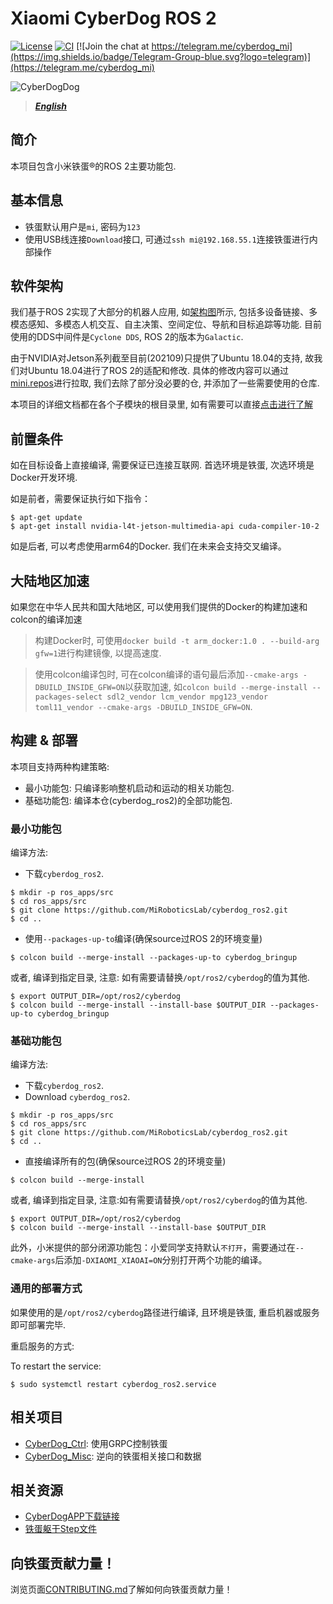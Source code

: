 # Xiaomi CyberDog ROS 2

[![License](https://img.shields.io/badge/License-Apache%202.0-orange)](https://choosealicense.com/licenses/apache-2.0/)
[![CI](https://github.com/MiRoboticsLab/cyberdog_ros2/actions/workflows/ci_check.yaml/badge.svg)](https://github.com/MiRoboticsLab/cyberdog_ros2/actions/workflows/ci_check.yaml)
[![Join the chat at https://telegram.me/cyberdog_mi](https://img.shields.io/badge/Telegram-Group-blue.svg?logo=telegram)](https://telegram.me/cyberdog_mi)

![CyberDogDog](tools/docs/cyberdog_poster.jpg)

> ***[English](README_EN.md)***

## 简介

本项目包含小米铁蛋®的ROS 2主要功能包. 

## 基本信息

- 铁蛋默认用户是`mi`, 密码为`123`
- 使用USB线连接`Download`接口, 可通过`ssh mi@192.168.55.1`连接铁蛋进行内部操作

## 软件架构

我们基于ROS 2实现了大部分的机器人应用, 如[架构图](tools/docs/soft_arch.svg)所示, 包括多设备链接、多模态感知、多模态人机交互、自主决策、空间定位、导航和目标追踪等功能. 目前使用的DDS中间件是`Cyclone DDS`, ROS 2的版本为`Galactic`. 

由于NVIDIA对Jetson系列截至目前(202109)只提供了Ubuntu 18.04的支持, 故我们对Ubuntu 18.04进行了ROS 2的适配和修改. 具体的修改内容可以通过[mini.repos](tools/ros2_fork/mini.repos)进行拉取, 我们去除了部分没必要的仓, 并添加了一些需要使用的仓库. 

本项目的详细文档都在各个子模块的根目录里, 如有需要可以直接[点击进行了解](https://github.com/MiRoboticsLab/cyberdog_ros2/wiki)

## 前置条件

如在目标设备上直接编译, 需要保证已连接互联网. 首选环境是铁蛋, 次选环境是Docker开发环境. 

如是前者，需要保证执行如下指令：

```
$ apt-get update
$ apt-get install nvidia-l4t-jetson-multimedia-api cuda-compiler-10-2
```

如是后者, 可以考虑使用arm64的Docker. 我们在未来会支持交叉编译。

## 大陆地区加速

如果您在中华人民共和国大陆地区, 可以使用我们提供的Docker的构建加速和colcon的编译加速

> 构建Docker时, 可使用`docker build -t arm_docker:1.0 . --build-arg gfw=1`进行构建镜像, 以提高速度.

> 使用colcon编译包时, 可在colcon编译的语句最后添加`--cmake-args -DBUILD_INSIDE_GFW=ON`以获取加速, 如`colcon build --merge-install --packages-select sdl2_vendor lcm_vendor mpg123_vendor toml11_vendor --cmake-args -DBUILD_INSIDE_GFW=ON`.

## 构建 & 部署

本项目支持两种构建策略:

- 最小功能包: 只编译影响整机启动和运动的相关功能包. 
- 基础功能包: 编译本仓(cyberdog_ros2)的全部功能包. 

### 最小功能包

编译方法:

- 下载`cyberdog_ros2`. 

```
$ mkdir -p ros_apps/src
$ cd ros_apps/src
$ git clone https://github.com/MiRoboticsLab/cyberdog_ros2.git
$ cd ..
```

- 使用`--packages-up-to`编译(确保source过ROS 2的环境变量)

```
$ colcon build --merge-install --packages-up-to cyberdog_bringup
```

或者, 编译到指定目录, 注意: 如有需要请替换`/opt/ros2/cyberdog`的值为其他. 

```
$ export OUTPUT_DIR=/opt/ros2/cyberdog
$ colcon build --merge-install --install-base $OUTPUT_DIR --packages-up-to cyberdog_bringup
```

### 基础功能包

编译方法:

- 下载`cyberdog_ros2`. 
- Download `cyberdog_ros2`.

```
$ mkdir -p ros_apps/src
$ cd ros_apps/src
$ git clone https://github.com/MiRoboticsLab/cyberdog_ros2.git
$ cd ..
```

- 直接编译所有的包(确保source过ROS 2的环境变量)

```
$ colcon build --merge-install
```

或者, 编译到指定目录, 注意:如有需要请替换`/opt/ros2/cyberdog`的值为其他. 

```
$ export OUTPUT_DIR=/opt/ros2/cyberdog
$ colcon build --merge-install --install-base $OUTPUT_DIR
```

此外，小米提供的部分闭源功能包：小爱同学支持默认`不打开`，需要通过在`--cmake-args`后添加`-DXIAOMI_XIAOAI=ON`分别打开两个功能的编译。

### 通用的部署方式

如果使用的是`/opt/ros2/cyberdog`路径进行编译, 且环境是铁蛋, 重启机器或服务即可部署完毕. 

重启服务的方式:

To restart the service:

```
$ sudo systemctl restart cyberdog_ros2.service
```

## 相关项目

- [CyberDog_Ctrl](https://github.com/Karlsx/CyberDog_Ctrl): 使用GRPC控制铁蛋
- [CyberDog_Misc](https://github.com/zbwu/cyberdog_misc): 逆向的铁蛋相关接口和数据

## 相关资源

- [CyberDogAPP下载链接](http://cdn.cnbj1.fds.api.mi-img.com/ota-packages/apk/cyberdog_app.apk)
- [铁蛋躯干Step文件](https://cdn.cnbj2m.fds.api.mi-img.com/cyberdog-package/packages/doc_materials/cyber_dog_body.stp)

## 向铁蛋贡献力量！

浏览页面[CONTRIBUTING.md](CONTRIBUTING.md)了解如何向铁蛋贡献力量！
